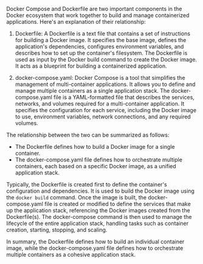 Docker Compose and Dockerfile are two important components in the Docker ecosystem that work together to build and manage containerized applications. Here's an explanation of their relationship:  
  
1. Dockerfile: A Dockerfile is a text file that contains a set of instructions for building a Docker image. It specifies the base image, defines the application's dependencies, configures environment variables, and describes how to set up the container's filesystem. The Dockerfile is used as input by the Docker build command to create the Docker image. It acts as a blueprint for building a containerized application.  
  
2. docker-compose.yaml: Docker Compose is a tool that simplifies the management of multi-container applications. It allows you to define and manage multiple containers as a single application stack. The docker-compose.yaml file is a YAML-formatted file that describes the services, networks, and volumes required for a multi-container application. It specifies the configuration for each service, including the Docker image to use, environment variables, network connections, and any required volumes.  
  
The relationship between the two can be summarized as follows:  
  
- The Dockerfile defines how to build a Docker image for a single container.  
- The docker-compose.yaml file defines how to orchestrate multiple containers, each based on a specific Docker image, as a unified application stack.  
  
Typically, the Dockerfile is created first to define the container's configuration and dependencies. It is used to build the Docker image using the `docker build` command. Once the image is built, the docker-compose.yaml file is created or modified to define the services that make up the application stack, referencing the Docker images created from the Dockerfile(s). The docker-compose command is then used to manage the lifecycle of the entire application stack, handling tasks such as container creation, starting, stopping, and scaling.  
  
In summary, the Dockerfile defines how to build an individual container image, while the docker-compose.yaml file defines how to orchestrate multiple containers as a cohesive application stack.